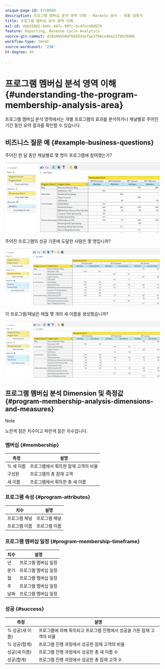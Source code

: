 ```yaml
---
unique-page-id: 4718640
description: 프로그램 멤버십 분석 영역 이해 - Marketo 문서 - 제품 설명서
title: 프로그램 멤버십 분석 영역 이해
exl-id: dab55802-9a6c-447c-99fc-bc4fece6d674
feature: Reporting, Revenue Cycle Analytics
source-git-commit: d20a9bb584f69282eefae3704ce4be2179b29d0b
workflow-type: tm+mt
source-wordcount: '236'
ht-degree: 4%

---
```


# 프로그램 멤버십 분석 영역 이해 {#understanding-the-program-membership-analysis-area}

프로그램 멤버십 분석 영역에서는 개별 프로그램의 효과를 분석하거나 채널별로 주어진 기간 동안 요약 결과를 확인할 수 있습니다.

## 비즈니스 질문 예 {#example-business-questions}

주어진 한 달 동안 채널별로 몇 명이 프로그램에 참여했는가?

![](assets/one-2.png)

주어진 프로그램의 성공 기준에 도달한 사람은 몇 명입니까?

![](assets/two-2.png)

각 프로그램/채널은 매월 몇 개의 새 이름을 생성했습니까?

![](assets/three-2.png)

## 프로그램 멤버십 분석 Dimension 및 측정값 {#program-membership-analysis-dimensions-and-measures}

>[!NOTE]
>
>노란색 점은 치수이고 파란색 점은 치수입니다.

### 멤버십 {#membership}

| 측정 | 설명 |
|---|---|
| % 새 이름 | 프로그램에서 획득한 잠재 고객의 비율 |
| 구성원 | 프로그램의 총 잠재 고객 |
| 새 이름 | 프로그램에서 획득한 총 새 이름 |

### 프로그램 속성 {#program-attributes}

| 치수 | 설명 |
|---|---|
| 프로그램 채널 | 프로그램 채널 |
| 프로그램 이름 | 프로그램 이름 |

### 프로그램 멤버십 일정 {#program-membership-timeframe}

| 치수 | 설명 |
|---|---|
| 년 | 프로그램 멤버십 일정 |
| 분기 | 프로그램 멤버십 일정 |
| 월 | 프로그램 멤버십 일정 |
| 주 | 프로그램 멤버십 일정 |
| 날짜 | 프로그램 멤버십 일정 |

### 성공 {#success}

| 측정 | 설명 |
|---|---|
| % 성공(새 이름) | 프로그램에 의해 획득되고 프로그램 진행에서 성공을 거둔 잠재 고객의 비율 |
| % 성공(합계) | 프로그램 진행 과정에서 성공한 잠재 고객의 비율 |
| 성공(새 이름) | 프로그램 진행 과정에서 성공한 총 새 이름 수 |
| 성공(합계) | 프로그램 진행 과정에서 성공한 총 잠재 고객 수 |
